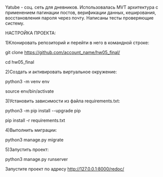 Yatube - соц. сеть для дневников. Использовалась MVT архитектура с применением пагинации постов, верификации данных, кеширования, восстановления пароля через почту. Написаны тесты проверяющие систему.

НАСТРОЙКА ПРОЕКТА:

1)Клонировать репозиторий и перейти в него в командной строке:

git clone https://github.com/account_name/hw05_final/

cd hw05_final

2)Cоздать и активировать виртуальное окружение:

python3 -m venv env

source env/bin/activate

3)Установить зависимости из файла requirements.txt:

python3 -m pip install --upgrade pip

pip install -r requirements.txt

4)Выполнить миграции:

python3 manage.py migrate

5)Запустить проект:

python3 manage.py runserver

Запустите проект по адресу http://127.0.0.1:8000/redoc/
